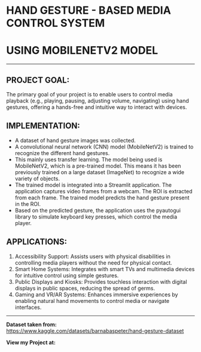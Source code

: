 # **HAND GESTURE - BASED MEDIA CONTROL SYSTEM**
# **USING MOBILENETV2 MODEL**
---
## **PROJECT GOAL:**
The primary goal of your project is to enable users to control media playback (e.g., playing, pausing, adjusting volume, navigating) using hand gestures, offering a hands-free and intuitive way to interact with devices.
## **IMPLEMENTATION:**
* A dataset of hand gesture images was collected.
* A convolutional neural network (CNN) model (MobileNetV2) is trained to recognize the different hand gestures.
* This mainly uses transfer learning. The model being used is MobileNetV2, which is a pre-trained model. This means it has been previously trained on a large dataset (ImageNet) to recognize a wide variety of objects.
* The trained model is integrated into a Streamlit application. The application captures video frames from a webcam. The ROI is extracted from each frame. The trained model predicts the hand gesture present in the ROI.
* Based on the predicted gesture, the application uses the pyautogui library to simulate keyboard key presses, which control the media player.
## **APPLICATIONS:**
1. Accessibility Support: Assists users with physical disabilities in controlling media players without the need for physical contact.
2. Smart Home Systems: Integrates with smart TVs and multimedia devices for intuitive control using simple gestures.
3. Public Displays and Kiosks: Provides touchless interaction with digital displays in public spaces, reducing the spread of germs.
4. Gaming and VR/AR Systems: Enhances immersive experiences by enabling natural hand movements to control media or navigate interfaces.
---

**Dataset taken from:** https://www.kaggle.com/datasets/barnabaspeter/hand-gesture-dataset

**View my Project at:**  
